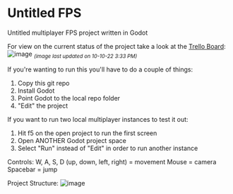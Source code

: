 # Untitled FPS
 Untitled multiplayer FPS project written in Godot

For view on the current status of the project take a look at the [Trello Board](https://trello.com/invite/b/EK1AWbzX/f02336476388189d37d5431b0bcced69/untitled-fps):
![image](https://user-images.githubusercontent.com/27406716/194955459-10c4aba1-aa0e-4994-9a97-57592489899c.png)
<sub>*(image last updated on 10-10-22 3:33 PM)*</sub>

If you're wanting to run this you'll have to do a couple of things:
1. Copy this git repo
2. Install Godot
3. Point Godot to the local repo folder
4. "Edit" the project

If you want to run two local multiplayer instances to test it out:
1. Hit f5 on the open project to run the first screen
2. Open ANOTHER Godot project space
3. Select "Run" instead of "Edit" in order to run another instance

Controls:
W, A, S, D (up, down, left, right) = movement
Mouse = camera
Spacebar = jump

Project Structure:
![image](https://user-images.githubusercontent.com/27406716/194954270-f0458ea9-511e-4771-9d66-738ad7b450ef.png)
